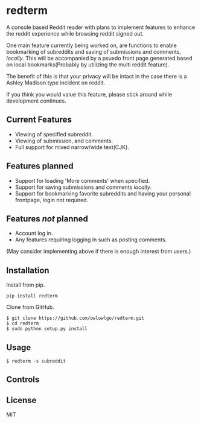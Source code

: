 # redterm
A console based Reddit reader with plans to implement features to enhance the reddit experience while browsing reddit signed out.

One main feature currently being worked on, are functions to enable bookmarking of subreddits and saving of submissions and comments, *locally*.
This will be accompanied by a psuedo front page generated based on local bookmarks(Probably by utilizing the multi reddit feature). 

The benefit of this is that your privacy will be intact in the case there is a Ashley Madison type incident on reddit.

If you think you would value this feature, please stick around while development continues.  

## Current Features
* Viewing of specified subreddit.
* Viewing of submission, and comments.
* Full support for mixed narrow/wide text(CJK).

## Features planned
* Support for loading 'More comments' when specified.
* Support for saving submissions and comments *locally*.
* Support for bookmarking favorite subreddits and having your personal frontpage, login not required.

## Features *not* planned 
* Account log in.
* Any features requiring logging in such as posting comments.

(May consider implementing above if there is enough interest from users.) 

## Installation

Install from pip.

```
pip install redterm
```

Clone from GitHub.

```
$ git clone https://github.com/owlowlgo/redterm.git
$ cd redterm
$ sudo python setup.py install
```

## Usage

```
$ redterm -s subreddit
```

## Controls


## License
MIT
